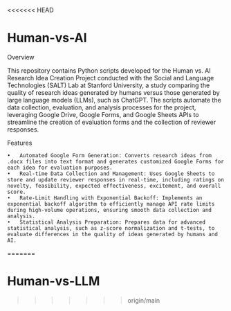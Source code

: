 <<<<<<< HEAD
# Human-vs-AI

Overview

This repository contains Python scripts developed for the Human vs. AI Research Idea Creation Project conducted with the Social and Language Technologies (SALT) Lab at Stanford University, a study comparing the quality of research ideas generated by humans versus those generated by large language models (LLMs), such as ChatGPT. The scripts automate the data collection, evaluation, and analysis processes for the project, leveraging Google Drive, Google Forms, and Google Sheets APIs to streamline the creation of evaluation forms and the collection of reviewer responses.

Features

	•	Automated Google Form Generation: Converts research ideas from .docx files into text format and generates customized Google Forms for each idea for evaluation purposes.
	•	Real-time Data Collection and Management: Uses Google Sheets to store and update reviewer responses in real-time, including ratings on novelty, feasibility, expected effectiveness, excitement, and overall score.
	•	Rate-Limit Handling with Exponential Backoff: Implements an exponential backoff algorithm to efficiently manage API rate limits during high-volume operations, ensuring smooth data collection and analysis.
	•	Statistical Analysis Preparation: Prepares data for advanced statistical analysis, such as z-score normalization and t-tests, to evaluate differences in the quality of ideas generated by humans and AI.
=======
# Human-vs-LLM
>>>>>>> origin/main
